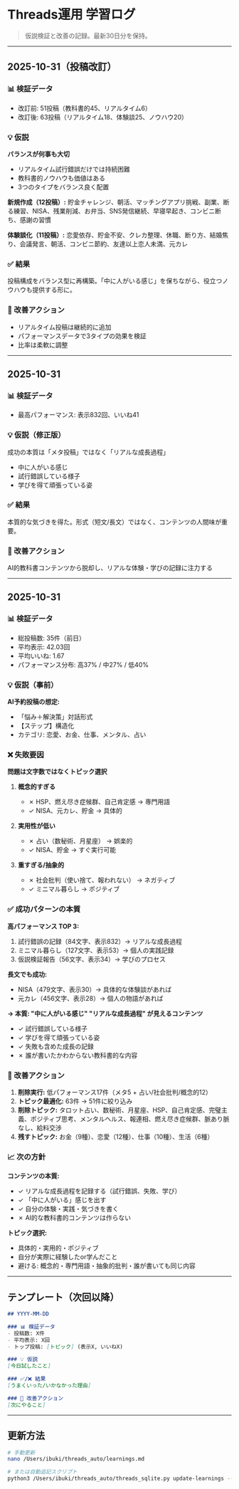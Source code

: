 # Threads運用 学習ログ

> 仮説検証と改善の記録。最新30日分を保持。

---

## 2025-10-31（投稿改訂）

### 📊 検証データ
- 改訂前: 51投稿（教科書的45、リアルタイム6）
- 改訂後: 63投稿（リアルタイム18、体験談25、ノウハウ20）

### 💡 仮説
**バランスが何事も大切**
- リアルタイム試行錯誤だけでは持続困難
- 教科書的ノウハウも価値はある
- 3つのタイプをバランス良く配置

**新規作成（12投稿）:**
貯金チャレンジ、朝活、マッチングアプリ挑戦、副業、断る練習、NISA、残業削減、お弁当、SNS発信継続、早寝早起き、コンビニ断ち、感謝の習慣

**体験談化（11投稿）:**
恋愛依存、貯金不安、クレカ整理、休職、断り方、結婚焦り、会議発言、朝活、コンビニ節約、友達以上恋人未満、元カレ

### ✅ 結果
投稿構成をバランス型に再構築。「中に人がいる感じ」を保ちながら、役立つノウハウも提供する形に。

### 🎯 改善アクション
- リアルタイム投稿は継続的に追加
- パフォーマンスデータで3タイプの効果を検証
- 比率は柔軟に調整

---

## 2025-10-31

### 📊 検証データ
- 最高パフォーマンス: 表示832回、いいね41

### 💡 仮説（修正版）
成功の本質は「メタ投稿」ではなく「リアルな成長過程」
- 中に人がいる感じ
- 試行錯誤している様子
- 学びを得て頑張っている姿

### ✅ 結果
本質的な気づきを得た。形式（短文/長文）ではなく、コンテンツの人間味が重要。

### 🎯 改善アクション
AI的教科書コンテンツから脱却し、リアルな体験・学びの記録に注力する

---

## 2025-10-31

### 📊 検証データ
- 総投稿数: 35件（前日）
- 平均表示: 42.03回
- 平均いいね: 1.67
- パフォーマンス分布: 高37% / 中27% / 低40%

### 💡 仮説（事前）
**AI予約投稿の想定:**
- 「悩み＋解決策」対話形式
- 【ステップ】構造化
- カテゴリ: 恋愛、お金、仕事、メンタル、占い

### ❌ 失敗要因
**問題は文字数ではなくトピック選択**

1. **概念的すぎる**
   - ✗ HSP、燃え尽き症候群、自己肯定感 → 専門用語
   - ✓ NISA、元カレ、貯金 → 具体的

2. **実用性が低い**
   - ✗ 占い（数秘術、月星座） → 娯楽的
   - ✓ NISA、貯金 → すぐ実行可能

3. **重すぎる/抽象的**
   - ✗ 社会批判（使い捨て、報われない） → ネガティブ
   - ✓ ミニマル暮らし → ポジティブ

### ✅ 成功パターンの本質
**高パフォーマンス TOP 3:**
1. 試行錯誤の記録（84文字、表示832）→ リアルな成長過程
2. ミニマル暮らし（127文字、表示53）→ 個人の実践記録
3. 仮説検証報告（56文字、表示34）→ 学びのプロセス

**長文でも成功:**
- NISA（479文字、表示30）→ 具体的な体験談があれば
- 元カレ（456文字、表示28）→ 個人の物語があれば

**→ 本質: "中に人がいる感じ" "リアルな成長過程" が見えるコンテンツ**
- ✓ 試行錯誤している様子
- ✓ 学びを得て頑張っている姿
- ✓ 失敗も含めた成長の記録
- ✗ 誰が書いたかわからない教科書的な内容

### 🎯 改善アクション
1. **削除実行:** 低パフォーマンス17件（メタ5 + 占い/社会批判/概念的12）
2. **トピック最適化:** 63件 → 51件に絞り込み
3. **削除トピック:** タロット占い、数秘術、月星座、HSP、自己肯定感、完璧主義、ポジティブ思考、メンタルヘルス、報連相、燃え尽き症候群、脈あり脈なし、給料交渉
4. **残すトピック:** お金（9種）、恋愛（12種）、仕事（10種）、生活（6種）

### 📈 次の方針
**コンテンツの本質:**
- ✓ リアルな成長過程を記録する（試行錯誤、失敗、学び）
- ✓ 「中に人がいる」感じを出す
- ✓ 自分の体験・実践・気づきを書く
- ✗ AI的な教科書的コンテンツは作らない

**トピック選択:**
- 具体的・実用的・ポジティブ
- 自分が実際に経験したor学んだこと
- 避ける: 概念的・専門用語・抽象的批判・誰が書いても同じ内容

---

## テンプレート（次回以降）

```markdown
## YYYY-MM-DD

### 📊 検証データ
- 投稿数: X件
- 平均表示: X回
- トップ投稿: [トピック] (表示X, いいねX)

### 💡 仮説
[今日試したこと]

### ✅/❌ 結果
[うまくいった/いかなかった理由]

### 🎯 改善アクション
[次にやること]
```

---

## 更新方法

```bash
# 手動更新
nano /Users/ibuki/threads_auto/learnings.md

# または自動追記スクリプト
python3 /Users/ibuki/threads_auto/threads_sqlite.py update-learnings --text "今日の気づき"
```
